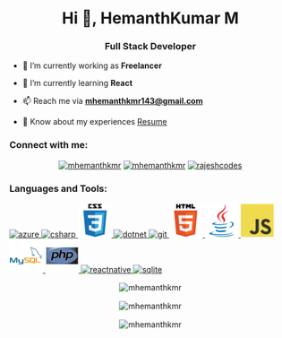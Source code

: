 <h1 align="center">Hi 👋, HemanthKumar M</h1>
<h3 align="center">Full Stack Developer</h3>

- 🔭 I’m currently working as **Freelancer**

- 🌱 I’m currently learning **React**

- 📫 Reach me via **mhemanthkmr143@gmail.com**

- 📄 Know about my experiences [Resume]

<h3 align="left">Connect with me:</h3>
<p align="center ">
<a href="https://twitter.com/c47rajesh" target="blank"><img align="center" src="https://raw.githubusercontent.com/rahuldkjain/github-profile-readme-generator/master/src/images/icons/Social/twitter.svg" alt="mhemanthkmr" height="30" width="40" /></a>
<a href="www.linkedin.com/in/mhemanthkmr" target="blank"><img align="center" src="https://raw.githubusercontent.com/rahuldkjain/github-profile-readme-generator/master/src/images/icons/Social/linked-in-alt.svg" alt="mhemanthkmr" height="30" width="40" /></a>
<a href="https://instagram.com/rajeshcodes" target="blank"><img align="center" src="https://raw.githubusercontent.com/rahuldkjain/github-profile-readme-generator/master/src/images/icons/Social/instagram.svg" alt="rajeshcodes" height="30" width="40" /></a>
</p>

<h3 align="left">Languages and Tools:</h3>
<p align="left"> <a href="https://aws.amazon.com//" target="_blank"> <img src="https://cdn.worldvectorlogo.com/logos/amazon-web-services.svg" alt="azure" width="60" height="60"/> </a> <a href="https://www.w3schools.com/cpp/" target="_blank"> <img src="https://cdn.worldvectorlogo.com/logos/c.svg" alt="csharp" width="60" height="60"/> </a> <a href="https://www.w3schools.com/css/" target="_blank"> <img src="https://raw.githubusercontent.com/devicons/devicon/master/icons/css3/css3-original-wordmark.svg" alt="css3" width="60" height="60"/> </a> <a href="https://dotnet.microsoft.com/" target="_blank"> <img src="https://cdn.worldvectorlogo.com/logos/react-native-1.svg" alt="dotnet" width="60" height="60"/> </a> <a href="https://git-scm.com/" target="_blank"> <img src="https://www.vectorlogo.zone/logos/git-scm/git-scm-icon.svg" alt="git" width="60" height="60"/> </a> <a href="https://www.w3.org/html/" target="_blank"> <img src="https://raw.githubusercontent.com/devicons/devicon/master/icons/html5/html5-original-wordmark.svg" alt="html5" width="60" height="60"/> </a> <a href="https://www.java.com" target="_blank"> <img src="https://raw.githubusercontent.com/devicons/devicon/master/icons/java/java-original.svg" alt="java" width="60" height="60"/> </a> <a href="https://developer.mozilla.org/en-US/docs/Web/JavaScript" target="_blank"> <img src="https://raw.githubusercontent.com/devicons/devicon/master/icons/javascript/javascript-original.svg" alt="javascript" width="60" height="60"/> </a> <a href="https://www.mysql.com/" target="_blank"> <img src="https://raw.githubusercontent.com/devicons/devicon/master/icons/mysql/mysql-original-wordmark.svg" alt="mysql" width="60" height="60"/> </a> <a href="https://www.php.net" target="_blank"> <img src="https://raw.githubusercontent.com/devicons/devicon/master/icons/php/php-original.svg" alt="php" width="60" height="60"/> </a> <a href="https://reactnative.dev/" target="_blank"> <img src="https://reactnative.dev/img/header_logo.svg" alt="reactnative" width="60" height="60"/> </a> <a href="https://docs.docker.com/" target="_blank"> <img src="https://cdn.worldvectorlogo.com/logos/docker.svg" alt="sqlite" width="60" height="60"/> </a> </p>

<p align="center">
  <img align="center" src="https://github-readme-streak-stats.herokuapp.com/?user=mhemanthkmr&" alt="mhemanthkmr" />
</p>

<p align="center">
  <img align="center" src="https://github-readme-stats.vercel.app/api?username=mhemanthkmr&show_icons=true&locale=en" alt="mhemanthkmr" />
</p>

<p align="center">
  <img margin-right="3px" align="center" src="https://github-readme-stats.vercel.app/api/top-langs?username=rajeshchoudhari147&show_icons=true&locale=en&layout=compact" alt="mhemanthkmr" />
</p>

[resume]: https://drive.google.com/file/d/1JDDRAWWd-qOnUkUDDjE1JdDLTbWZZvGU/view?usp=sharing
